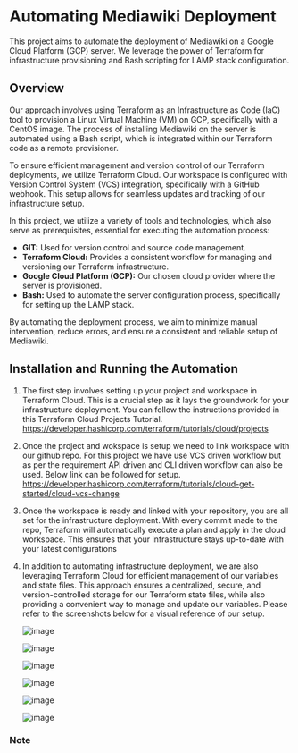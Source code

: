 # Automating Mediawiki Deployment
This project aims to automate the deployment of Mediawiki on a Google Cloud Platform (GCP) server. We leverage the power of Terraform for infrastructure provisioning and Bash scripting for LAMP stack configuration.

## Overview
Our approach involves using Terraform as an Infrastructure as Code (IaC) tool to provision a Linux Virtual Machine (VM) on GCP, specifically with a CentOS image. The process of installing Mediawiki on the server is automated using a Bash script, which is integrated within our Terraform code as a remote provisioner.

To ensure efficient management and version control of our Terraform deployments, we utilize Terraform Cloud. Our workspace is configured with Version Control System (VCS) integration, specifically with a GitHub webhook. This setup allows for seamless updates and tracking of our infrastructure setup.

In this project, we utilize a variety of tools and technologies, which also serve as prerequisites, essential for executing the automation process:

- **GIT:** Used for version control and source code management.
- **Terraform Cloud:** Provides a consistent workflow for managing and versioning our Terraform infrastructure.
- **Google Cloud Platform (GCP):** Our chosen cloud provider where the server is provisioned.
- **Bash:** Used to automate the server configuration process, specifically for setting up the LAMP stack.

By automating the deployment process, we aim to minimize manual intervention, reduce errors, and ensure a consistent and reliable setup of Mediawiki.

## Installation and Running the Automation
1. The first step involves setting up your project and workspace in Terraform Cloud. This is a crucial step as it lays the groundwork for your infrastructure deployment. You can follow the instructions provided in this Terraform Cloud Projects Tutorial.
   https://developer.hashicorp.com/terraform/tutorials/cloud/projects
   
2. Once the project and wokspace is setup we need to link workspace with our github repo. For this project we have use VCS driven workflow but as per the requirement API driven and CLI driven workflow can also be used. Below link can be followed for setup.
  https://developer.hashicorp.com/terraform/tutorials/cloud-get-started/cloud-vcs-change
  
3. Once the workspace is ready and linked with your repository, you are all set for the infrastructure deployment. With every commit made to the repo, Terraform will automatically execute a plan and apply in the cloud workspace. This ensures that your infrastructure stays up-to-date with your latest configurations

4. In addition to automating infrastructure deployment, we are also leveraging Terraform Cloud for efficient management of our variables and state files. This approach ensures a centralized, secure, and version-controlled storage for our Terraform state files, while also providing a convenient way to manage and update our variables. Please refer to the screenshots below for a visual reference of our setup.
   
   ![image](https://github.com/rujhaan123/Th-Assignment/assets/33410430/dba89942-d72a-4e82-91d4-e19252346849)

   ![image](https://github.com/rujhaan123/Th-Assignment/assets/33410430/bdb038ac-6270-4197-9eda-250559acf084)

   ![image](https://github.com/rujhaan123/Th-Assignment/assets/33410430/4dc8312a-c870-407a-befa-49aaaf4c8b64)

   ![image](https://github.com/rujhaan123/Th-Assignment/assets/33410430/4c94614e-de7e-4e91-b5cf-c8b811d2a0b1)

   ![image](https://github.com/rujhaan123/Th-Assignment/assets/33410430/69785a9b-c350-41b2-8c06-7c32099849df)

   ![image](https://github.com/rujhaan123/Th-Assignment/assets/33410430/7dd1005e-265e-47d6-8c71-244c79874e12)

### Note









